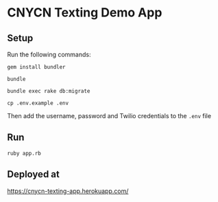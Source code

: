 # CNYCN Texting Demo App

## Setup

Run the following commands:

`gem install bundler`

`bundle`

`bundle exec rake db:migrate`

`cp .env.example .env`

Then add the username, password and Twilio credentials to the `.env` file

## Run

`ruby app.rb`

## Deployed at

https://cnycn-texting-app.herokuapp.com/

